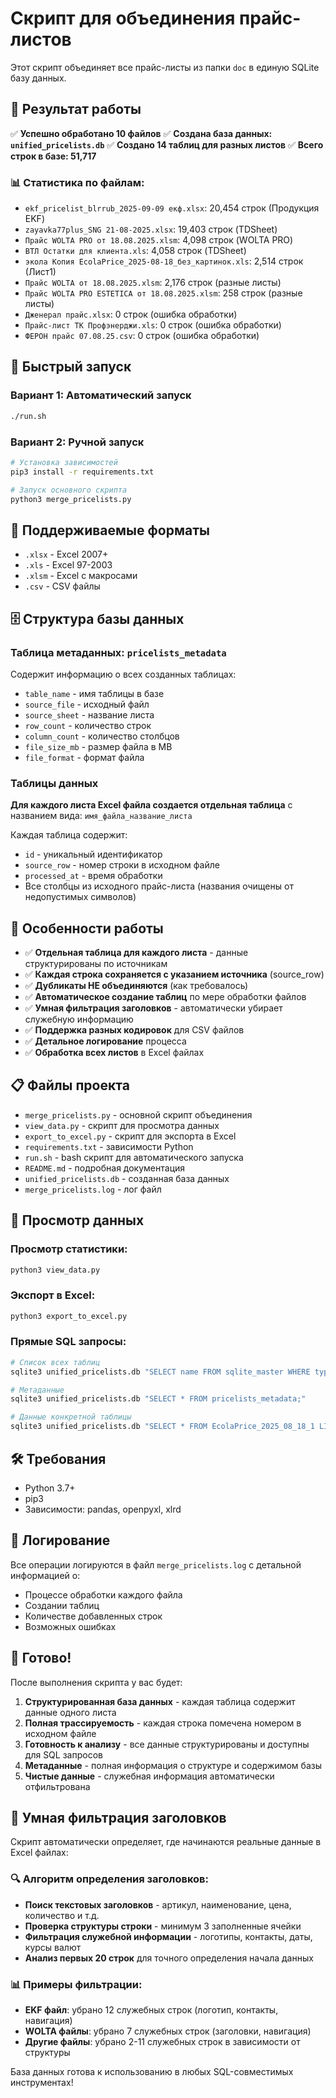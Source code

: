 # Скрипт для объединения прайс-листов

Этот скрипт объединяет все прайс-листы из папки `doc` в единую SQLite базу данных.

## 🎯 Результат работы

✅ **Успешно обработано 10 файлов**
✅ **Создана база данных: `unified_pricelists.db`**
✅ **Создано 14 таблиц для разных листов**
✅ **Всего строк в базе: 51,717**

### 📊 Статистика по файлам:
- `ekf_pricelist_blrrub_2025-09-09 екф.xlsx`: 20,454 строк (Продукция EKF)
- `zayavka77plus_SNG 21-08-2025.xlsx`: 19,403 строк (TDSheet)
- `Прайс WOLTA PRO от 18.08.2025.xlsm`: 4,098 строк (WOLTA PRO)
- `ВТЛ Остатки для клиента.xls`: 4,058 строк (TDSheet)
- `экола Копия EcolaPrice_2025-08-18_без_картинок.xls`: 2,514 строк (Лист1)
- `Прайс WOLTA от 18.08.2025.xlsm`: 2,176 строк (разные листы)
- `Прайс WOLTA PRO ESTETICA от 18.08.2025.xlsm`: 258 строк (разные листы)
- `Дженерал прайс.xlsx`: 0 строк (ошибка обработки)
- `Прайс-лист ТК Профэнерджи.xls`: 0 строк (ошибка обработки)
- `ФЕРОН прайс 07.08.25.csv`: 0 строк (ошибка обработки)

## 🚀 Быстрый запуск

### Вариант 1: Автоматический запуск
```bash
./run.sh
```

### Вариант 2: Ручной запуск
```bash
# Установка зависимостей
pip3 install -r requirements.txt

# Запуск основного скрипта
python3 merge_pricelists.py
```

## 📁 Поддерживаемые форматы

- `.xlsx` - Excel 2007+
- `.xls` - Excel 97-2003  
- `.xlsm` - Excel с макросами
- `.csv` - CSV файлы

## 🗄️ Структура базы данных

### Таблица метаданных: `pricelists_metadata`
Содержит информацию о всех созданных таблицах:
- `table_name` - имя таблицы в базе
- `source_file` - исходный файл
- `source_sheet` - название листа
- `row_count` - количество строк
- `column_count` - количество столбцов
- `file_size_mb` - размер файла в MB
- `file_format` - формат файла

### Таблицы данных
**Для каждого листа Excel файла создается отдельная таблица** с названием вида:
`имя_файла_название_листа`

Каждая таблица содержит:
- `id` - уникальный идентификатор
- `source_row` - номер строки в исходном файле
- `processed_at` - время обработки
- Все столбцы из исходного прайс-листа (названия очищены от недопустимых символов)

## 🔧 Особенности работы

- ✅ **Отдельная таблица для каждого листа** - данные структурированы по источникам
- ✅ **Каждая строка сохраняется с указанием источника** (source_row)
- ✅ **Дубликаты НЕ объединяются** (как требовалось)
- ✅ **Автоматическое создание таблиц** по мере обработки файлов
- ✅ **Умная фильтрация заголовков** - автоматически убирает служебную информацию
- ✅ **Поддержка разных кодировок** для CSV файлов
- ✅ **Детальное логирование** процесса
- ✅ **Обработка всех листов** в Excel файлах

## 📋 Файлы проекта

- `merge_pricelists.py` - основной скрипт объединения
- `view_data.py` - скрипт для просмотра данных
- `export_to_excel.py` - скрипт для экспорта в Excel
- `requirements.txt` - зависимости Python
- `run.sh` - bash скрипт для автоматического запуска
- `README.md` - подробная документация
- `unified_pricelists.db` - созданная база данных
- `merge_pricelists.log` - лог файл

## 👀 Просмотр данных

### Просмотр статистики:
```bash
python3 view_data.py
```

### Экспорт в Excel:
```bash
python3 export_to_excel.py
```

### Прямые SQL запросы:
```bash
# Список всех таблиц
sqlite3 unified_pricelists.db "SELECT name FROM sqlite_master WHERE type='table';"

# Метаданные
sqlite3 unified_pricelists.db "SELECT * FROM pricelists_metadata;"

# Данные конкретной таблицы
sqlite3 unified_pricelists.db "SELECT * FROM EcolaPrice_2025_08_18_1 LIMIT 5;"
```

## 🛠️ Требования

- Python 3.7+
- pip3
- Зависимости: pandas, openpyxl, xlrd

## 📝 Логирование

Все операции логируются в файл `merge_pricelists.log` с детальной информацией о:
- Процессе обработки каждого файла
- Создании таблиц
- Количестве добавленных строк
- Возможных ошибках

## 🎉 Готово!

После выполнения скрипта у вас будет:
1. **Структурированная база данных** - каждая таблица содержит данные одного листа
2. **Полная трассируемость** - каждая строка помечена номером в исходном файле
3. **Готовность к анализу** - все данные структурированы и доступны для SQL запросов
4. **Метаданные** - полная информация о структуре и содержимом базы
5. **Чистые данные** - служебная информация автоматически отфильтрована

## 🧠 Умная фильтрация заголовков

Скрипт автоматически определяет, где начинаются реальные данные в Excel файлах:

### 🔍 Алгоритм определения заголовков:
- **Поиск текстовых заголовков** - артикул, наименование, цена, количество и т.д.
- **Проверка структуры строки** - минимум 3 заполненные ячейки
- **Фильтрация служебной информации** - логотипы, контакты, даты, курсы валют
- **Анализ первых 20 строк** для точного определения начала данных

### 📊 Примеры фильтрации:
- **EKF файл**: убрано 12 служебных строк (логотип, контакты, навигация)
- **WOLTA файлы**: убрано 7 служебных строк (заголовки, навигация)
- **Другие файлы**: убрано 2-11 служебных строк в зависимости от структуры

База данных готова к использованию в любых SQL-совместимых инструментах!
